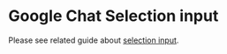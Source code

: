 # Google Chat Selection input

Please see related guide about [selection input](https://developers.google.com/workspace/chat/design-interactive-card-dialog#let-users-select).
